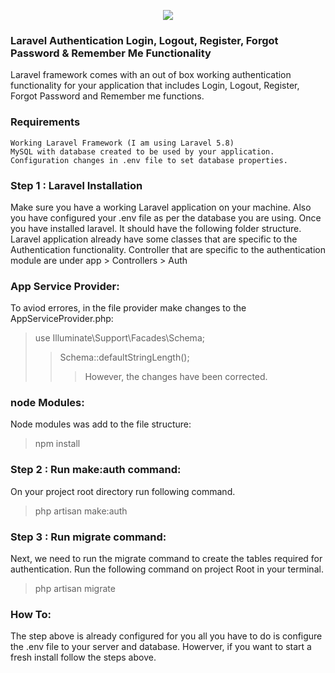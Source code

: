 <p align="center"><img src="https://i.stack.imgur.com/3yJyt.png"></p>

### Laravel Authentication Login, Logout, Register, Forgot Password & Remember Me Functionality
Laravel framework comes with an out of box working authentication functionality for your application that includes Login, Logout, Register, Forgot Password and Remember me functions.

### Requirements 
    Working Laravel Framework (I am using Laravel 5.8)
    MySQL with database created to be used by your application.
    Configuration changes in .env file to set database properties.
    
### Step 1 : Laravel Installation
Make sure you have a working Laravel application on your machine. Also you have configured your .env file as per the database you are using. Once you have installed laravel. It should have the following folder structure.
 Laravel application already have some classes that are specific to the Authentication functionality. Controller that are specific to the authentication module are under app > Controllers > Auth
 
 ### App Service Provider:
 To aviod errores, in the file provider make changes to the AppServiceProvider.php:
 > use Illuminate\Support\Facades\Schema;
 >> Schema::defaultStringLength();
>>> However, the changes have been corrected.

### node Modules:
Node modules was add to the file structure:
> npm install

### Step 2 : Run make:auth command:
On your project root directory run following command.
>php artisan make:auth

### Step 3 : Run migrate command:
Next, we need to run the migrate command to create the tables required for authentication. Run the following command on project Root in your terminal.
> php artisan migrate

### How To:
The step above is already configured for you all you have to do is configure the .env file to your server and database. Howerver, if you want to start a fresh install follow the steps above.
